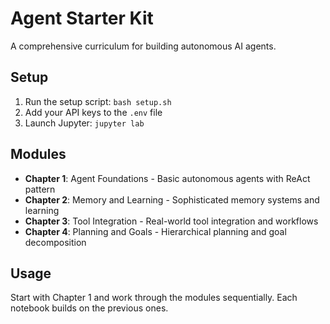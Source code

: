 # Agent Starter Kit

A comprehensive curriculum for building autonomous AI agents.

## Setup

1. Run the setup script: `bash setup.sh`
2. Add your API keys to the `.env` file
3. Launch Jupyter: `jupyter lab`

## Modules

- **Chapter 1**: Agent Foundations - Basic autonomous agents with ReAct pattern
- **Chapter 2**: Memory and Learning - Sophisticated memory systems and learning
- **Chapter 3**: Tool Integration - Real-world tool integration and workflows  
- **Chapter 4**: Planning and Goals - Hierarchical planning and goal decomposition

## Usage

Start with Chapter 1 and work through the modules sequentially. Each notebook builds on the previous ones.

